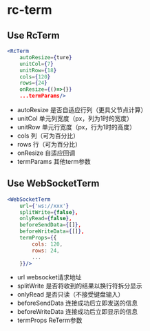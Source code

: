 # rc-term

## Use RcTerm
``` jsx
<RcTerm 
    autoResize={ture}
    unitCol={7}
    unitRow={18}
    cols={120}
    rows={24}
    onResize={()=>{}}
    ...termParams/>  
```
* autoResize 是否自适应行列（更具父节点计算）
* unitCol 单元列宽度（px，列为1时的宽度）
* unitRow 单元行宽度（px，行为1时的高度）
* cols 列（可为百分比）
* rows 行（可为百分比）
* onResize 自适应回调
* termParams 其他term参数

## Use WebSocketTerm
```jsx
<WebSocketTerm 
    url={'ws://xxx'}
    splitWrite={false},
    onlyRead={false},
    beforeSendData={[]},
    beforeWriteData={[]},
    termProps={{
        cols: 120,
        rows: 24,
        ...
    }}/>  
```
* url websocket请求地址
* splitWrite 是否将收到的结果以换行符拆分显示
* onlyRead 是否只读（不接受键盘输入）
* beforeSendData 连接成功后立即发送的信息
* beforeWriteData 连接成功后立即显示的信息
* termProps ReTerm参数
